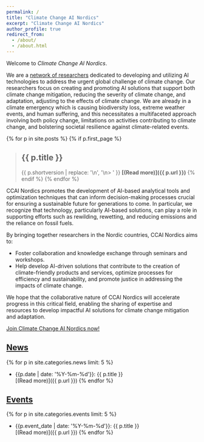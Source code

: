 ```yaml
---
permalink: /
title: "Climate Change AI Nordics"
excerpt: "Climate Change AI Nordics"
author_profile: true
redirect_from: 
  - /about/
  - /about.html
---
```



Welcome to _Climate Change AI Nordics_.

We are a [network of researchers](/people/) dedicated to developing and utilizing AI technologies to address the urgent global challenge of climate change. Our researchers focus on creating and promoting AI solutions that support both climate change mitigation, reducing the severity of climate change, and adaptation, adjusting to the effects of climate change. We are already in a climate emergency which is causing biodiversity loss, extreme weather events, and human suffering, and this necessitates a multifaceted approach involving both policy change, limitations on activities contributing to climate change, and bolstering societal resilience against climate-related events.


{% for p in site.posts %}
{% if p.first_page %}
> ## {{ p.title }}
> {{ p.shortversion | replace: '\n', '\n> ' }}
> **[(Read more)]({{ p.url }})**
{% endif %}
{% endfor %}

CCAI Nordics promotes the development of AI-based analytical tools and optimization techniques that can inform decision-making processes crucial for ensuring a sustainable future for generations to come. In particular, we recognize that technology, particularly AI-based solutions, can play a role in supporting efforts such as rewilding, rewetting, and reducing emissions and the reliance on fossil fuels.

By bringing together researchers in the Nordic countries, CCAI Nordics aims to:

* Foster collaboration and knowledge exchange through seminars and workshops.
* Help develop AI-driven solutions that contribute to the creation of climate-friendly products and services, optimize processes for efficiency and sustainability, and promote justice in addressing the impacts of climate change.

We hope that the collaborative nature of CCAI Nordics will accelerate progress in this critical field, enabling the sharing of expertise and resources to develop impactful AI solutions for climate change mitigation and adaptation.

[Join Climate Change AI Nordics now!](/join/)

## [News](/news/)

{% for p in site.categories.news limit: 5 %}
* {{p.date | date: '%Y-%m-%d'}}: {{ p.title }}\
[(Read more)]({{ p.url }})
{% endfor %}


## [Events](/events/)

{% for p in site.categories.events limit: 5 %}
* {{p.event_date | date: '%Y-%m-%d'}}: {{ p.title }}\
[(Read more)]({{ p.url }})
{% endfor %}


